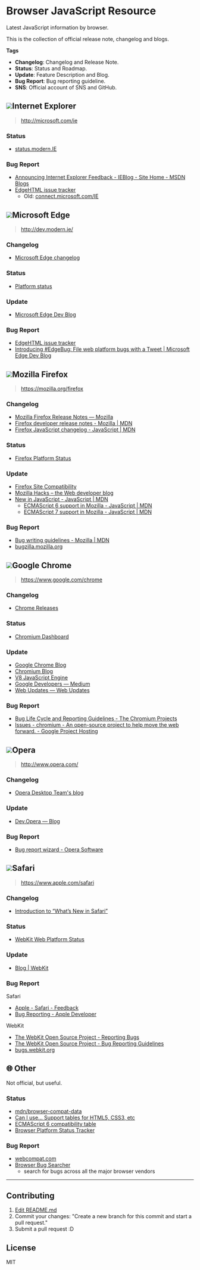 # Browser JavaScript Resource

Latest JavaScript information by browser.

This is the collection of official release note, changelog and blogs.

**Tags**

- **Changelog**: Changelog and Release Note.
- **Status**: Status and Roadmap.
- **Update**: Feature Description and Blog.
- **Bug Report**: Bug reporting guideline.
- **SNS**: Official account of SNS and GitHub.

<!-- IE -->

## ![](https://cdn.rawgit.com/alrra/browser-logos/11.0.0//internet-explorer/internet-explorer_32x32.png)Internet Explorer
> http://microsoft.com/ie

### Status

- [status.modern.IE](https://status.modern.ie/)

### Bug Report

- [Announcing Internet Explorer Feedback - IEBlog - Site Home - MSDN Blogs](http://blogs.msdn.com/b/ie/archive/2006/03/24/announcing-internet-explorer-feedback.aspx)
- [EdgeHTML issue tracker](https://developer.microsoft.com/microsoft-edge/platform/issues/)
     - Old: [connect.microsoft.com/IE](https://connect.microsoft.com/IE)

<!-- MSEdge -->

## ![](https://cdn.rawgit.com/alrra/browser-logos/11.0.0//edge/edge_32x32.png)Microsoft Edge
> http://dev.modern.ie/

### Changelog

- [Microsoft Edge changelog](http://dev.modern.ie/platform/changelog/ "Microsoft Edge changelog")

### Status

- [Platform status](http://dev.modern.ie/platform/status/ "Platform status")

### Update

- [Microsoft Edge Dev Blog](http://blogs.windows.com/msedgedev/ "Microsoft Edge Dev Blog")

### Bug Report

- [EdgeHTML issue tracker](https://developer.microsoft.com/microsoft-edge/platform/issues/)
- [Introducing #EdgeBug: File web platform bugs with a Tweet | Microsoft Edge Dev Blog](https://blogs.windows.com/msedgedev/2016/08/11/edgebug-twitter/)

<!-- Firefox -->

## ![](https://cdn.rawgit.com/alrra/browser-logos/11.0.0//firefox/firefox_32x32.png)Mozilla Firefox
> https://mozilla.org/firefox

### Changelog

- [Mozilla Firefox Release Notes — Mozilla](https://www.mozilla.org/en-US/firefox/releases/)
- [Firefox developer release notes - Mozilla | MDN](https://developer.mozilla.org/Firefox/Releases)
- [Firefox JavaScript changelog - JavaScript | MDN](https://developer.mozilla.org/en-US/docs/Web/JavaScript/New_in_JavaScript/Firefox_JavaScript_changelog)

### Status

- [Firefox Platform Status](https://platatus.herokuapp.com/ "Firefox Platform Status")

### Update

- [Firefox Site Compatibility](https://www.fxsitecompat.com/)
- [Mozilla Hacks – the Web developer blog](https://hacks.mozilla.org/)
- [New in JavaScript - JavaScript | MDN](https://developer.mozilla.org/en-US/docs/Web/JavaScript/New_in_JavaScript)
	- [ECMAScript 6 support in Mozilla - JavaScript | MDN](https://developer.mozilla.org/en-US/docs/Web/JavaScript/New_in_JavaScript/ECMAScript_6_support_in_Mozilla)
	- [ECMAScript 7 support in Mozilla - JavaScript | MDN](https://developer.mozilla.org/en-US/docs/Web/JavaScript/New_in_JavaScript/ECMAScript_7_support_in_Mozilla)

### Bug Report

- [Bug writing guidelines - Mozilla | MDN](https://developer.mozilla.org/en-US/docs/Mozilla/QA/Bug_writing_guidelines)
- [bugzilla.mozilla.org](https://bugzilla.mozilla.org/)

<!-- Google Chrome -->

## ![](https://cdn.rawgit.com/alrra/browser-logos/11.0.0//chrome/chrome_32x32.png)Google Chrome
> https://www.google.com/chrome

### Changelog

- [Chrome Releases](http://googlechromereleases.blogspot.jp/)

### Status

- [Chromium Dashboard](https://www.chromestatus.com/features "Chromium Dashboard")

### Update

- [Google Chrome Blog](http://chrome.blogspot.jp/)
- [Chromium Blog](http://blog.chromium.org/)
- [V8 JavaScript Engine](http://v8project.blogspot.jp/ "V8 JavaScript Engine")
- [Google Developers — Medium](https://medium.com/google-developers "Google Developers — Medium")
- [Web Updates — Web Updates](https://developers.google.com/web/updates/ "Web Updates — Web Updates")

### Bug Report

- [Bug Life Cycle and Reporting Guidelines - The Chromium Projects](http://www.chromium.org/for-testers/bug-reporting-guidelines)
- [Issues - chromium - An open-source project to help move the web forward. - Google Project Hosting](https://code.google.com/p/chromium/issues/list)

<!-- Opera -->

## ![](https://cdn.rawgit.com/alrra/browser-logos/11.0.0//opera/opera_32x32.png)Opera
> http://www.opera.com/

### Changelog

- [Opera Desktop Team's blog](http://blogs.opera.com/desktop/)

### Update

- [Dev.Opera — Blog](https://dev.opera.com/blog/ "Dev.Opera — Blog")

### Bug Report

- [Bug report wizard - Opera Software](https://bugs.opera.com/wizard/)

<!-- Safari -->

## ![](https://cdn.rawgit.com/alrra/browser-logos/11.0.0//safari/safari_32x32.png)Safari
> https://www.apple.com/safari

### Changelog

- [Introduction to “What’s New in Safari”](https://developer.apple.com/library/prerelease/mac/releasenotes/General/WhatsNewInSafari/Introduction/Introduction.html "Introduction to “What’s New in Safari”")

### Status

- [WebKit Web Platform Status](http://www.webkit.org/status.html "WebKit Web Platform Status")

### Update

- [Blog | WebKit](https://webkit.org/blog/ "Blog | WebKit")

### Bug Report

Safari

- [Apple - Safari - Feedback](https://www.apple.com/feedback/safari.html)
- [Bug Reporting - Apple Developer](https://developer.apple.com/bug-reporting/ "Bug Reporting - Apple Developer")

WebKit

- [The WebKit Open Source Project - Reporting Bugs](http://www.webkit.org/quality/reporting.html)
- [The WebKit Open Source Project - Bug Reporting Guidelines](http://www.webkit.org/quality/bugwriting.html)
- [bugs.webkit.org](https://bugs.webkit.org/)


## :globe_with_meridians: Other

Not official, but useful.

### Status

- [mdn/browser-compat-data](https://github.com/mdn/browser-compat-data)
- [Can I use... Support tables for HTML5, CSS3, etc](http://caniuse.com/)
- [ECMAScript 6 compatibility table](http://kangax.github.io/compat-table/es6/)
- [Browser Platform Status Tracker](https://platformstatus.io/)

### Bug Report

- [webcompat.com](https://webcompat.com/)
- [Browser Bug Searcher](https://browser-issue-tracker-search.appspot.com/)
	- search for bugs across all the major browser vendors

-----

## Contributing

1. [Edit README.md](https://github.com/azu/browser-javascript-resource/edit/master/README.md)
2. Commit your changes: "Create a new branch for this commit and start a pull request."
3. Submit a pull request :D

## License

MIT
